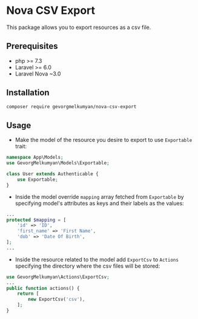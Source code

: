 # Nova CSV Export

This package allows you to export resources as a csv file.

## Prerequisites

* php >= 7.3
* Laravel >= 6.0
* Laravel Nova ~3.0

## Installation

```bash
composer require gevorgmelkumyan/nova-csv-export
```

## Usage
* Make the model of the resource you desire to export to use `Exportable` trait:

```php
namespace App\Models;
use GevorgMelkumyan\Models\Exportable;

class User extends Authenticable {
    use Exportable;
}
```

* Inside the model override `mapping` array fetched from `Exportable` by specifying model's attributes as keys and their labels as the values:
```php
...
protected $mapping = [
    'id' => 'ID',
    'first_name' => 'First Name',
    'dob' => 'Date Of Birth',
];
...
```

* Inside the resource related to the model add `ExportCsv` to `Actions` specifying the directory where the csv files will be stored:
```php
use GevorgMelkumyan\Actions\ExportCsv;
...
public function actions() {
    return [
        new ExportCsv('csv'),
    ];
}
```